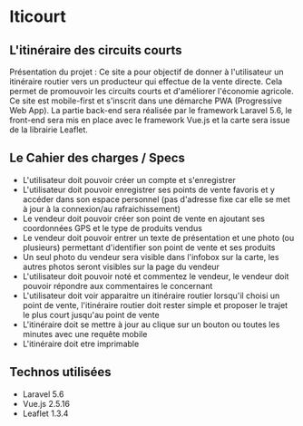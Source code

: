 # Iticourt

## L'itinéraire des circuits courts

Présentation du projet :
Ce site a pour objectif de donner à l'utilisateur un itinéraire routier vers un producteur qui effectue de la vente directe.
Cela permet de promouvoir les circuits courts et d'améliorer l'économie agricole.
Ce site est mobile-first et s'inscrit dans une démarche PWA (Progressive Web App).
La partie back-end sera réalisée par le framework Laravel 5.6, le front-end sera mis en place avec le framework Vue.js et la carte sera issue de la librairie Leaflet.

## Le Cahier des charges / Specs

* L'utilisateur doit pouvoir créer un compte et s'enregistrer
* L'utilisateur doit pouvoir enregistrer ses points de vente favoris et y accéder dans son espace personnel (pas d'adresse fixe car elle se met à jour à la connexion/au rafraichissement)
* Le vendeur doit pouvoir créer son point de vente en ajoutant ses coordonnées GPS et le type de produits vendus
* Le vendeur doit pouvoir entrer un texte de présentation et une photo (ou plusieurs) permettant d'identifier son point de vente et ses produits
* Un seul photo du vendeur sera visible dans l'infobox sur la carte, les autres photos seront visibles sur la page du vendeur
* L'utilisateur doit pouvoir noté et commentez le vendeur, le vendeur doit pouvoir répondre aux commentaires le concernant
* L'utilisateur doit voir apparaitre un itinéraire routier lorsqu'il choisi un point de vente, l'itinéraire routier doit rester simple et proposer le trajet le plus court jusqu'au point de vente
* L'itinéraire doit se mettre à jour au clique sur un bouton ou toutes les minutes avec une requête mobile
* L'itinéraire doit etre imprimable

## Technos utilisées

* Laravel 5.6
* Vue.js 2.5.16
* Leaflet 1.3.4